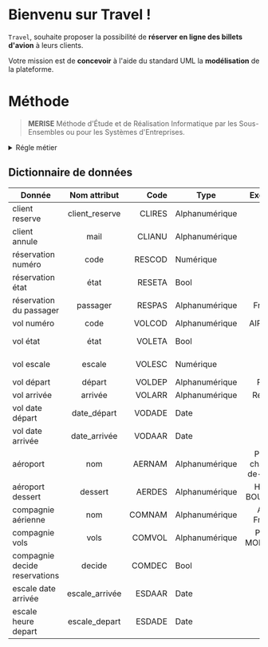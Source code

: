 <!-- - [Bienvenu sur Travel !] -->


# Bienvenu sur Travel !

`Travel`, souhaite proposer la possibilité de **réserver en ligne des billets d'avion** à leurs clients.

Votre mission est de **concevoir** à l'aide du standard UML la **modélisation** de la plateforme.
# Méthode
> **MERISE** Méthode d'Étude et de Réalisation Informatique par les Sous-Ensembles ou pour les Systèmes d'Entreprises.

<details>
<summary>Régle métier</summary>
<br>

- Le client :
	- peut réserver un vol ou plusieurs vols
	- peut réserver pour d'autres passagers
	- peut annuler une ou plusieurs réservations


- Une Réservation :
	- peut être annulée ou confirmée
	- Une réservation concerne un seul vol et un seul passager.

- Un vol :
	- peut être ouvert ou fermé à la réservation
	- peut être annulé par la compagnie
	- peut avoir un ou plusieurs escale
	- a un aéroport de départ 
	- a un aéroport d’arrivée.
	- a un jour et une heure de départ
	- a un jour et une heure d’arrivée.

- Un aéroport :
	- dessert une ou plusieurs villes.

- Une compagnie : 
	- proposent différents vols.
	- ouvre les réservations.
	- ferme les réservations.

- Une escale : 
	- a une heure d'arrivée.
	- a une heure de départ.

</details>

## Dictionnaire de données
| Donnée                        |  Nom attribut  |   Code | Type           |         Exemple         |      Remarque      |
| ----------------------------- | :------------: | -----: | -------------- | :---------------------: | :----------------: |
| client reserve                | client_reserve | CLIRES | Alphanumérique |                         |                    |
| client annule                 |      mail      | CLIANU | Alphanumérique |                         |                    |
| réservation   numéro          |      code      | RESCOD | Numérique      |                         |                    |
| réservation  état             |      état      | RESETA | Bool           |                         |  fermé vs ouvert   |
| réservation  du passager      |    passager    | RESPAS | Alphanumérique |         Franco          |                    |
| vol numéro                    |      code      | VOLCOD | Alphanumérique |         AIR35BG         |                    |
| vol état                      |      état      | VOLETA | Bool           |                         | annulé vs maintenu |
| vol escale                    |     escale     | VOLESC | Numérique      |                         |   nombre escale    |
| vol départ                    |     départ     | VOLDEP | Alphanumérique |          Paris          |                    |
| vol arrivée                   |    arrivée     | VOLARR | Alphanumérique |         Rennes          |                    |
| vol date départ               |  date_départ   | VODADE | Date           |                         |                    |
| vol date arrivée              |  date_arrivée  | VODAAR | Date           |                         |                    |
| aéroport                      |      nom       | AERNAM | Alphanumérique | Paris-charles-de-gaulle |                    |
| aéroport dessert              |    dessert     | AERDES | Alphanumérique |     HABIB BOURGIBA      |                    |
| compagnie aérienne            |      nom       | COMNAM | Alphanumérique |       AIR-France        |                    |
| compagnie          vols       |      vols      | COMVOL | Alphanumérique |     PARIS  MONASTIR     |                    |
| compagnie decide reservations |     decide     | COMDEC | Bool           |                         |                    |
| escale date arrivée           | escale_arrivée | ESDAAR | Date           |                         |                    |
| escale heure depart           | escale_depart  | ESDADE | Date           |                         |                    |



